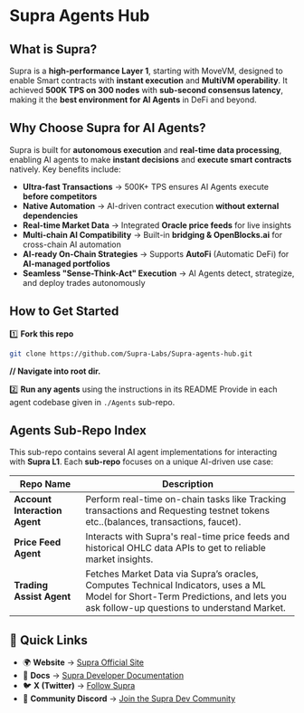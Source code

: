 # Supra Agents Hub

## What is Supra?  

Supra is a **high-performance Layer 1**, starting with MoveVM, designed to enable Smart contracts with **instant execution** and **MultiVM operability**. It achieved **500K TPS on 300 nodes** with **sub-second consensus latency**, making it the **best environment for AI Agents** in DeFi and beyond.

## Why Choose Supra for AI Agents?  

Supra is built for **autonomous execution** and **real-time data processing**, enabling AI agents to make **instant decisions** and **execute smart contracts** natively. Key benefits include:

- **Ultra-fast Transactions** → 500K+ TPS ensures AI Agents execute **before competitors**  
- **Native Automation** → AI-driven contract execution **without external dependencies**  
- **Real-time Market Data** → Integrated **Oracle price feeds** for live insights  
- **Multi-chain AI Compatibility** → Built-in **bridging & OpenBlocks.ai** for cross-chain AI automation  
- **AI-ready On-Chain Strategies** → Supports **AutoFi** (Automatic DeFi) for **AI-managed portfolios**  
- **Seamless "Sense-Think-Act" Execution** → AI Agents detect, strategize, and deploy trades autonomously  

## How to Get Started  

1️⃣ **Fork this repo**

```bash
git clone https://github.com/Supra-Labs/Supra-agents-hub.git
```
**// Navigate into root dir.**

2️⃣ **Run any agents** using the instructions in its README Provide in each agent codebase given in `./Agents` sub-repo.  

## Agents Sub-Repo Index  
This sub-repo contains several AI agent implementations for interacting with **Supra L1**. Each **sub-repo** focuses on a unique AI-driven use case:

| **Repo Name**        | **Description** |
|----------------------|---------------------------------------------------------------|
| **Account Interaction Agent**         | Perform real-time on-chain tasks like Tracking transactions and Requesting testnet tokens etc..(balances, transactions, faucet). |
| **Price Feed Agent**         | Interacts with Supra's real-time price feeds and historical OHLC data APIs to get to reliable market insights.   |
| **Trading Assist Agent**         | Fetches Market Data via Supra’s oracles, Computes Technical Indicators, uses a ML Model for Short-Term Predictions, and lets you ask follow-up questions to understand Market. |


## 🔗 Quick Links  

- 🌍 **Website** → [Supra Official Site](https://supra.com/)  
- 📄 **Docs** → [Supra Developer Documentation](https://supra.com/docs)    
- 🐦 **X (Twitter)** → [Follow Supra](https://x.com/SUPRA_Labs)  
- 💬 **Community Discord** → [Join the Supra Dev Community](https://discord.com/invite/supra)  